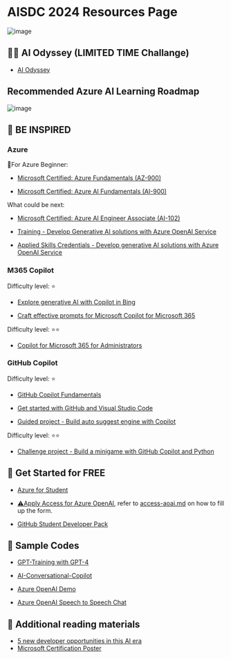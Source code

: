 # AISDC 2024 Resources Page
![image](https://github.com/VincentK16/AISDC2024/assets/3338753/1b78b047-18d9-4bf3-b591-a70641855d02)

## 🏋️‍♀️ AI Odyssey (LIMITED TIME Challange)
- [AI Odyssey](https://aka.ms/aiodysseySG)

## Recommended Azure AI Learning Roadmap
![image](https://github.com/VincentK16/AISDC2024/assets/3338753/4dd6b427-ad33-4d05-8114-2aa65f8baaae)

## 💫 BE INSPIRED 
### Azure
🎈For Azure Beginner: 
- [Microsoft Certified: Azure Fundamentals (AZ-900)](https://learn.microsoft.com/en-us/credentials/certifications/azure-fundamentals/?practice-assessment-type=certification)

- [Microsoft Certified: Azure AI Fundamentals (AI-900)](https://learn.microsoft.com/en-us/credentials/certifications/azure-ai-fundamentals/?practice-assessment-type=certification)

What could be next:

- [Microsoft Certified: Azure AI Engineer Associate (AI-102)](https://learn.microsoft.com/en-us/credentials/certifications/azure-ai-engineer/?practice-assessment-type=certification)

- [Training - Develop Generative AI solutions with Azure OpenAI Service](https://learn.microsoft.com/en-us/training/paths/develop-ai-solutions-azure-openai/)

- [Applied Skills Credentials - Develop generative AI solutions with Azure OpenAI Service ](https://learn.microsoft.com/en-gb/credentials/applied-skills/develop-generative-ai-solutions-with-azure-openai-service/)

### M365 Copilot
Difficulty level: ⭐
- [Explore generative AI with Copilot in Bing](https://learn.microsoft.com/en-us/training/modules/explore-generative-ai-copilot-bing/)

- [Craft effective prompts for Microsoft Copilot for Microsoft 365](https://learn.microsoft.com/en-us/training/courses/ms-4005)

Difficulty level: ⭐⭐
- [Copilot for Microsoft 365 for Administrators](https://learn.microsoft.com/en-us/training/courses/ms-4006)

### GitHub Copilot
Difficulty level: ⭐
- [GitHub Copilot Fundamentals](https://learn.microsoft.com/en-us/training/paths/copilot/)
  
- [Get started with GitHub and Visual Studio Code](https://learn.microsoft.com/en-us/training/paths/get-started-github-and-visual-studio-code/)

- [Guided project - Build auto suggest engine with Copilot](https://learn.microsoft.com/en-us/training/modules/build-auto-suggest-engine-copilot/)

Difficulty level: ⭐⭐
- [Challenge project - Build a minigame with GitHub Copilot and Python](https://learn.microsoft.com/en-us/training/modules/challenge-project-create-mini-game-with-copilot/)

## 🎁 Get Started for FREE
- [Azure for Student](https://azure.microsoft.com/en-us/free/students/)

- [⚠️Apply Access for Azure OpenAI](https://aka.ms/oai/access), refer to [access-aoai.md](https://github.com/VincentK16/AISDC2024/blob/main/access-aoai.md) on how to fill up the form. 

- [GitHub Student Developer Pack](https://education.github.com/pack)
  
## 📜 Sample Codes
- [GPT-Training with GPT-4](https://github.com/jennifermarsman/GPT-Training)

- [AI-Conversational-Copilot](https://github.com/amulchapla/AI-Conversational-Copilot)

- [Azure OpenAI Demo](https://github.com/retkowsky/Azure-OpenAI-demos)

- [Azure OpenAI Speech to Speech Chat](https://learn.microsoft.com/en-us/azure/ai-services/speech-service/openai-speech?tabs=windows&pivots=programming-language-python)

## 📖 Additional reading materials

- [5 new developer opportunities in this AI era](https://www.linkedin.com/pulse/5-new-developer-opportunities-ai-era-satya-nadella/)
- [Microsoft Certification Poster](https://query.prod.cms.rt.microsoft.com/cms/api/am/binary/RE2PjDI)


